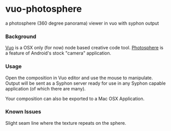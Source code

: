 # vuo-photosphere
a photosphere (360 degree panorama) viewer in vuo with syphon output

### Background
[Vuo](http://vuo.org/) is a OSX only (for now) node based creative code tool.
[Photosphere](https://play.google.com/store/apps/details?id=com.google.android.GoogleCamera&hl=en) is a feature of Android's stock "camera" application.

### Usage
Open the composition in Vuo editor and use the mouse to manipulate. Output will be sent as a Syphon server ready for use in any Syphon capable application (of which there are many).

Your composition can also be exported to a Mac OSX Application.

### Known Issues
Slight seam line where the texture repeats on the sphere.
